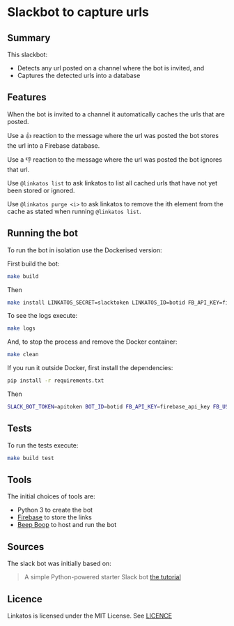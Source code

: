 # Slackbot to capture urls

## Summary

This slackbot:
  - Detects any url posted on a channel where the bot is invited, and
  - Captures the detected urls into a database


## Features

When the bot is invited to a channel it automatically caches the urls that are
posted.

Use a :+1: reaction to the message where the url was posted the bot stores the
url into a Firebase database.

Use a :-1: reaction to the message where the url was posted the bot ignores
that url.

Use `@linkatos list` to ask linkatos to list all cached urls that have not yet
been stored or ignored.

Use `@linkatos purge <i>` to ask linkatos to remove the ith element from the
cache as stated when running `@linkatos list`.


## Running the bot

To run the bot in isolation use the Dockerised version:

First build the bot:

```sh
make build
```

Then

```sh
make install LINKATOS_SECRET=slacktoken LINKATOS_ID=botid FB_API_KEY=firebase_api_key FB_USER=firebase_user FB_PASS="firebase_password"
```

To see the logs execute:

```sh
make logs
```

And, to stop the process and remove the Docker container:

```sh
make clean
```


If you run it outside Docker, first install the dependencies:

```sh
pip install -r requirements.txt
```

Then

```sh
SLACK_BOT_TOKEN=apitoken BOT_ID=botid FB_API_KEY=firebase_api_key FB_USER=firebase_user FB_PASS="firebase_password" ./linkatos.py
```


## Tests

To run the tests execute:

```sh
make build test
```


## Tools

The initial choices of tools are:
  - Python 3 to create the bot
  - [Firebase](https://firebase.google.com) to store the links
  - [Beep Boop](https://beepboophq.com) to host and run the bot


## Sources

The slack bot was initially based on:
> A simple Python-powered starter Slack bot
> [the tutorial](https://www.fullstackpython.com/blog/build-first-slack-bot-python.html)


## Licence

Linkatos is licensed under the MIT License. See [LICENCE](https://github.com/iwi/linkatos/blob/master/LICENCE)
